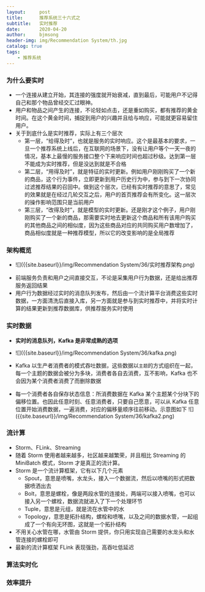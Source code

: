 ```yaml
---
layout:     post
title:      推荐系统三十六式之
subtitle:   实时推荐
date:       2020-04-20
author:     bjmsong
header-img: img/Recommendation System/th.jpg
catalog: true
tags:
    - 推荐系统
---
```

### 为什么要实时
- 一个连接从建立开始，其连接的强度就开始衰减，直到最后，可能用户不记得自己和那个物品曾经交汇过眼神。
- 用户和物品之间产生的连接，不论轻如点击，还是重如购买，都有推荐的黄金时间。在这个黄金时间，捕捉到用户的兴趣并且给与响应，可能就更容易留住用户。
- 关于到底什么是实时推荐，实际上有三个层次
    - 第一层，“给得及时”，也就是服务的实时响应。这个是最基本的要求，一旦一个推荐系统上线后，在互联网的场景下，没有让用户等个一天一夜的情况，基本上最慢的服务接口整个下来响应时间也超过秒级。达到第一层不能成为实时推荐，但是没达到就是不合格
    - 第二层，“用得及时”，就是特征的实时更新。例如用户刚刚购买了一个新的商品，这个行为事件，立即更新到用户历史行为中，参与到下一次协同过滤推荐结果的召回中。做到这个层次，已经有实时推荐的意思了，常见的效果就是在经过几轮交互之后，用户的首页推荐会有所变化。这一层次的操作影响范围只是当前用户
    - 第三层，“改得及时”，就是模型的实时更新。还是刚才这个例子，用户刚刚购买了一个新的商品，那需要实时地去更新这个商品和所有该用户购买的其他商品之间的相似度，因为这些商品对应的共同购买用户数增加了，商品相似度就是一种推荐模型，所以它的改变影响的是全局推荐



### 架构概览

<ul> 
<li markdown="1">
![]({{site.baseurl}}/img/Recommendation System/36/实时推荐架构.png) 
</li> 
</ul> 

- 前端服务负责和用户之间直接交互，不论是采集用户行为数据，还是给出推荐服务返回结果
- 用户行为数据经过实时的消息队列发布，然后由一个流计算平台消费这些实时数据，一方面清洗后直接入库，另一方面就是参与到实时推荐中，并将实时计算的结果更新到推荐数据库，供推荐服务实时使用



### 实时数据

- **实时的消息队列，Kafka 是非常成熟的选项**

<ul> 
<li markdown="1">
![]({{site.baseurl}}/img/Recommendation System/36/kafka.png) 
</li> 
</ul> 

- Kafka 以生产者消费者的模式吞吐数据，这些数据以`主题`的方式组织在一起，每一个主题的数据会被分为多块，消费者各自去消费，互不影响，Kafka 也不会因为某个消费者消费了而删除数据

<ul> 
<li markdown="1">
每一个消费者各自保存状态信息：所消费数据在 Kafka 某个主题某个分块下的偏移位置。也因此任意时刻、任意消费者，只要自己愿意，可以从 Kafka 任意位置开始消费数据，一遍消费，对应的偏移量顺序往前移动。示意图如下
![]({{site.baseurl}}/img/Recommendation System/36/kafka2.png) 
</li> 
</ul> 



### 流计算

- Storm、FLink、Streaming
- 随着 Storm 使用者越来越多，社区越来越繁荣，并且相比 Streaming 的 MiniBatch 模式，Storm 才是真正的流计算。
- Storm 是一个流计算框架，它有以下几个元素
    - Spout，意思是喷嘴，水龙头，接入一个数据流，然后以喷嘴的形式把数据喷洒出去
    - Bolt，意思是螺栓，像是两段水管的连接处，两端可以接入喷嘴，也可以接入另一个螺栓，数据流就进入了下一个处理环节
    - Tuple，意思是元组，就是流在水管中的水
    - Topology，意思是拓扑结构，螺栓和喷嘴，以及之间的数据水管，一起组成了一个有向无环图，这就是一个拓扑结构
- 不用关心水管在哪，水管由 Storm 提供，你只用实现自己需要的水龙头和水管连接的螺栓即可
- 最新的流计算框架 FLink 表现强劲，高吞吐低延迟



### 算法实时化


### 效率提升


